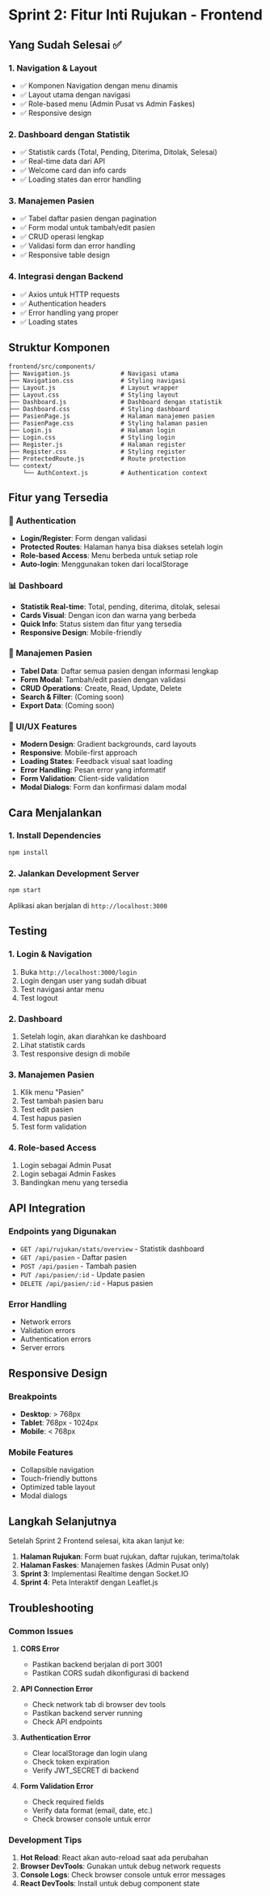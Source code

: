 # Sprint 2: Fitur Inti Rujukan - Frontend

## Yang Sudah Selesai ✅

### 1. Navigation & Layout
- ✅ Komponen Navigation dengan menu dinamis
- ✅ Layout utama dengan navigasi
- ✅ Role-based menu (Admin Pusat vs Admin Faskes)
- ✅ Responsive design

### 2. Dashboard dengan Statistik
- ✅ Statistik cards (Total, Pending, Diterima, Ditolak, Selesai)
- ✅ Real-time data dari API
- ✅ Welcome card dan info cards
- ✅ Loading states dan error handling

### 3. Manajemen Pasien
- ✅ Tabel daftar pasien dengan pagination
- ✅ Form modal untuk tambah/edit pasien
- ✅ CRUD operasi lengkap
- ✅ Validasi form dan error handling
- ✅ Responsive table design

### 4. Integrasi dengan Backend
- ✅ Axios untuk HTTP requests
- ✅ Authentication headers
- ✅ Error handling yang proper
- ✅ Loading states

## Struktur Komponen

```
frontend/src/components/
├── Navigation.js              # Navigasi utama
├── Navigation.css             # Styling navigasi
├── Layout.js                  # Layout wrapper
├── Layout.css                 # Styling layout
├── Dashboard.js               # Dashboard dengan statistik
├── Dashboard.css              # Styling dashboard
├── PasienPage.js              # Halaman manajemen pasien
├── PasienPage.css             # Styling halaman pasien
├── Login.js                   # Halaman login
├── Login.css                  # Styling login
├── Register.js                # Halaman register
├── Register.css               # Styling register
├── ProtectedRoute.js          # Route protection
└── context/
    └── AuthContext.js         # Authentication context
```

## Fitur yang Tersedia

### 🔐 Authentication
- **Login/Register**: Form dengan validasi
- **Protected Routes**: Halaman hanya bisa diakses setelah login
- **Role-based Access**: Menu berbeda untuk setiap role
- **Auto-login**: Menggunakan token dari localStorage

### 📊 Dashboard
- **Statistik Real-time**: Total, pending, diterima, ditolak, selesai
- **Cards Visual**: Dengan icon dan warna yang berbeda
- **Quick Info**: Status sistem dan fitur yang tersedia
- **Responsive Design**: Mobile-friendly

### 👥 Manajemen Pasien
- **Tabel Data**: Daftar semua pasien dengan informasi lengkap
- **Form Modal**: Tambah/edit pasien dengan validasi
- **CRUD Operations**: Create, Read, Update, Delete
- **Search & Filter**: (Coming soon)
- **Export Data**: (Coming soon)

### 🎨 UI/UX Features
- **Modern Design**: Gradient backgrounds, card layouts
- **Responsive**: Mobile-first approach
- **Loading States**: Feedback visual saat loading
- **Error Handling**: Pesan error yang informatif
- **Form Validation**: Client-side validation
- **Modal Dialogs**: Form dan konfirmasi dalam modal

## Cara Menjalankan

### 1. Install Dependencies
```bash
npm install
```

### 2. Jalankan Development Server
```bash
npm start
```

Aplikasi akan berjalan di `http://localhost:3000`

## Testing

### 1. Login & Navigation
1. Buka `http://localhost:3000/login`
2. Login dengan user yang sudah dibuat
3. Test navigasi antar menu
4. Test logout

### 2. Dashboard
1. Setelah login, akan diarahkan ke dashboard
2. Lihat statistik cards
3. Test responsive design di mobile

### 3. Manajemen Pasien
1. Klik menu "Pasien"
2. Test tambah pasien baru
3. Test edit pasien
4. Test hapus pasien
5. Test form validation

### 4. Role-based Access
1. Login sebagai Admin Pusat
2. Login sebagai Admin Faskes
3. Bandingkan menu yang tersedia

## API Integration

### Endpoints yang Digunakan
- `GET /api/rujukan/stats/overview` - Statistik dashboard
- `GET /api/pasien` - Daftar pasien
- `POST /api/pasien` - Tambah pasien
- `PUT /api/pasien/:id` - Update pasien
- `DELETE /api/pasien/:id` - Hapus pasien

### Error Handling
- Network errors
- Validation errors
- Authentication errors
- Server errors

## Responsive Design

### Breakpoints
- **Desktop**: > 768px
- **Tablet**: 768px - 1024px
- **Mobile**: < 768px

### Mobile Features
- Collapsible navigation
- Touch-friendly buttons
- Optimized table layout
- Modal dialogs

## Langkah Selanjutnya

Setelah Sprint 2 Frontend selesai, kita akan lanjut ke:
1. **Halaman Rujukan**: Form buat rujukan, daftar rujukan, terima/tolak
2. **Halaman Faskes**: Manajemen faskes (Admin Pusat only)
3. **Sprint 3**: Implementasi Realtime dengan Socket.IO
4. **Sprint 4**: Peta Interaktif dengan Leaflet.js

## Troubleshooting

### Common Issues

1. **CORS Error**
   - Pastikan backend berjalan di port 3001
   - Pastikan CORS sudah dikonfigurasi di backend

2. **API Connection Error**
   - Check network tab di browser dev tools
   - Pastikan backend server running
   - Check API endpoints

3. **Authentication Error**
   - Clear localStorage dan login ulang
   - Check token expiration
   - Verify JWT_SECRET di backend

4. **Form Validation Error**
   - Check required fields
   - Verify data format (email, date, etc.)
   - Check browser console untuk error

### Development Tips

1. **Hot Reload**: React akan auto-reload saat ada perubahan
2. **Browser DevTools**: Gunakan untuk debug network requests
3. **Console Logs**: Check browser console untuk error messages
4. **React DevTools**: Install untuk debug component state
